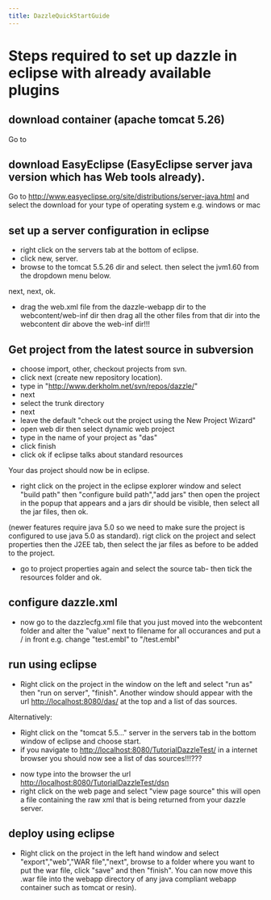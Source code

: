 ```yaml
---
title: DazzleQuickStartGuide
---
```


Steps required to set up dazzle in eclipse with already available plugins
=========================================================================

download container (apache tomcat 5.26)
---------------------------------------

Go to

download EasyEclipse (EasyEclipse server java version which has Web tools already).
-----------------------------------------------------------------------------------

Go to <http://www.easyeclipse.org/site/distributions/server-java.html>
and select the download for your type of operating system e.g. windows
or mac

set up a server configuration in eclipse
----------------------------------------

-   right click on the servers tab at the bottom of eclipse.
-   click new, server.
-   browse to the tomcat 5.5.26 dir and select. then select the jvm1.60
    from the dropdown menu below.

next, next, ok.

-   drag the web.xml file from the dazzle-webapp dir to the
    webcontent/web-inf dir then drag all the other files from that dir
    into the webcontent dir above the web-inf dir!!!

Get project from the latest source in subversion
------------------------------------------------

-   choose import, other, checkout projects from svn.
-   click next (create new repository location).
-   type in "<http://www.derkholm.net/svn/repos/dazzle/>"
-   next
-   select the trunk directory
-   next
-   leave the default "check out the project using the New Project
    Wizard"
-   open web dir then select dynamic web project
-   type in the name of your project as "das"
-   click finish
-   click ok if eclipse talks about standard resources

Your das project should now be in eclipse.

-   right click on the project in the eclipse explorer window and select
    "build path" then "configure build path","add jars" then open the
    project in the popup that appears and a jars dir should be visible,
    then select all the jar files, then ok.

(newer features require java 5.0 so we need to make sure the project is
configured to use java 5.0 as standard). rigt click on the project and
select properties then the J2EE tab, then select the jar files as before
to be added to the project.

-   go to project properties again and select the source tab- then tick
    the resources folder and ok.

configure dazzle.xml
--------------------

-   now go to the dazzlecfg.xml file that you just moved into the
    webcontent folder and alter the "value" next to filename for all
    occurances and put a / in front e.g. change "test.embl" to
    "/test.embl"

run using eclipse
-----------------

-   Right click on the project in the window on the left and select "run
    as" then "run on server", "finish". Another window should appear
    with the url <http://localhost:8080/das/> at the top and a list of
    das sources.

Alternatively:

-   Right click on the "tomcat 5.5..." server in the servers tab in the
    bottom window of eclipse and choose start.
-   if you navigate to <http://localhost:8080/TutorialDazzleTest/> in a
    internet browser you should now see a list of das sources!!!???

<!-- -->

-   now type into the browser the url
    <http://localhost:8080/TutorialDazzleTest/dsn>
-   right click on the web page and select "view page source" this will
    open a file containing the raw xml that is being returned from your
    dazzle server.

deploy using eclipse
--------------------

-   Right click on the project in the left hand window and select
    "export","web","WAR file","next", browse to a folder where you want
    to put the war file, click "save" and then "finish". You can now
    move this .war file into the webapp directory of any java compliant
    webapp container such as tomcat or resin).

